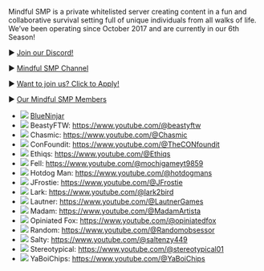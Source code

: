 Mindful SMP is a private whitelisted server creating content in a fun and collaborative survival setting full of unique individuals from all walks of life. We’ve been operating since October 2017 and are currently in our 6th Season!

► [Join our Discord!](https://discord.mindfulsmp.com)

► [Mindful SMP Channel](https://www.youtube.com/@MindfulSMP)

► [Want to join us? Click to Apply!](https://apply.mindfulsmp.com)

► [Our Mindful SMP Members](## "List shows currently active Mindful Members and Does not reflect the current server whitelist")

- ![](https://mc-heads.net/avatar/7ee690f6674b478b960740a87ad72553/20) [BlueNinjar](https://www.youtube.com/@BlueNinjar)
- ![](https://mc-heads.net/avatar/e01719f1facb437a940e308c05ec23a8/20) BeastyFTW: https://www.youtube.com/@beastyftw
- ![](https://mc-heads.net/avatar/93e35e9bd76a47bca69be2ee1edf499c/20) Chasmic: https://www.youtube.com/@Chasmic
- ![](https://mc-heads.net/avatar/2cc81f1477a24f9580e52e385b371304/20) ConFoundit: https://www.youtube.com/@TheCONfoundit
- ![](https://mc-heads.net/avatar/ed00913d029948d5b2e030b9f7083038/20) Ethiqs: https://www.youtube.com/@Ethiqs
- ![](https://mc-heads.net/avatar/d6a671d5a0684376b40b8a3b0ae656de/20) Fell: https://www.youtube.com/@mochigameyt9859
- ![](https://mc-heads.net/avatar/f0906ab7a40145228880f7e9646c17eb/20) Hotdog Man: https://www.youtube.com/@hotdogmans
- ![](https://mc-heads.net/avatar/aa2531c1a90941e29b8fdf279a73cea2/20) JFrostie: https://www.youtube.com/@JFrostie
- ![](https://mc-heads.net/avatar/717aa089a5b24abb845bf228e05bc0d9/20) Lark: https://www.youtube.com/@lark2bird
- ![](https://mc-heads.net/avatar/054d236125bf4b71b502785c83aca908/20) Lautner: https://www.youtube.com/@LautnerGames
- ![](https://mc-heads.net/avatar/c096b4f385084b47a93aaa7f2cd9a132/20) Madam: https://www.youtube.com/@MadamArtista
- ![](https://mc-heads.net/avatar/7d22462af05942e3be57b3380787f1f5/20) Opiniated Fox: https://www.youtube.com/@opiniatedfox
- ![](https://mc-heads.net/avatar/54e5c11f898c4b719fa14f186521b57a/20) Random: https://www.youtube.com/@Randomobsessor
- ![](https://mc-heads.net/avatar/dae2f45742e845659b2a2eac51aca23e/20) Salty: https://www.youtube.com/@saltenzy449
- ![](https://mc-heads.net/avatar/d27664e6adf84fd290846fb35b153616/20) Stereotypical: https://www.youtube.com/@stereotypical01
- ![](https://mc-heads.net/avatar/942a4fa9c18648cda50930c9308eb33a/20) YaBoiChips: https://www.youtube.com/@YaBoiChips
